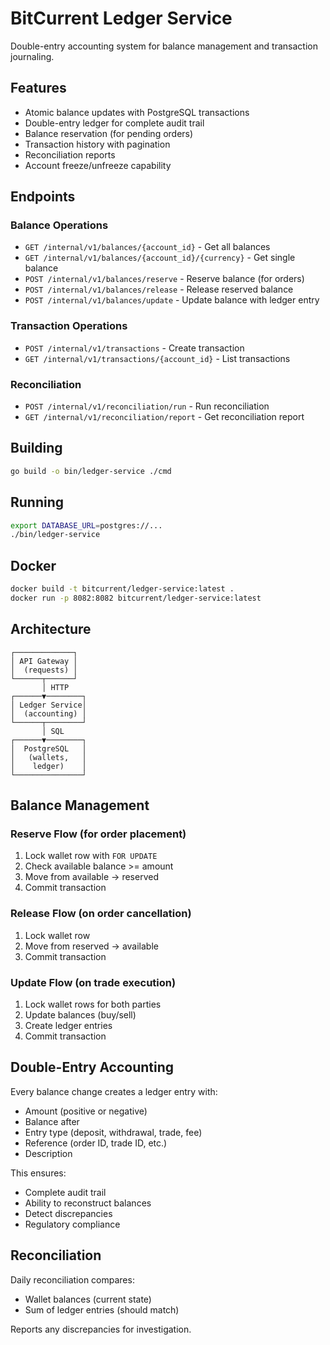 # BitCurrent Ledger Service

Double-entry accounting system for balance management and transaction journaling.

## Features

- Atomic balance updates with PostgreSQL transactions
- Double-entry ledger for complete audit trail
- Balance reservation (for pending orders)
- Transaction history with pagination
- Reconciliation reports
- Account freeze/unfreeze capability

## Endpoints

### Balance Operations

- `GET /internal/v1/balances/{account_id}` - Get all balances
- `GET /internal/v1/balances/{account_id}/{currency}` - Get single balance
- `POST /internal/v1/balances/reserve` - Reserve balance (for orders)
- `POST /internal/v1/balances/release` - Release reserved balance
- `POST /internal/v1/balances/update` - Update balance with ledger entry

### Transaction Operations

- `POST /internal/v1/transactions` - Create transaction
- `GET /internal/v1/transactions/{account_id}` - List transactions

### Reconciliation

- `POST /internal/v1/reconciliation/run` - Run reconciliation
- `GET /internal/v1/reconciliation/report` - Get reconciliation report

## Building

```bash
go build -o bin/ledger-service ./cmd
```

## Running

```bash
export DATABASE_URL=postgres://...
./bin/ledger-service
```

## Docker

```bash
docker build -t bitcurrent/ledger-service:latest .
docker run -p 8082:8082 bitcurrent/ledger-service:latest
```

## Architecture

```
┌─────────────┐
│ API Gateway │
│  (requests) │
└──────┬──────┘
       │ HTTP
┌──────▼────────┐
│ Ledger Service│
│  (accounting) │
└──────┬────────┘
       │ SQL
┌──────▼────────┐
│  PostgreSQL   │
│   (wallets,   │
│    ledger)    │
└───────────────┘
```

## Balance Management

### Reserve Flow (for order placement)
1. Lock wallet row with `FOR UPDATE`
2. Check available balance >= amount
3. Move from available → reserved
4. Commit transaction

### Release Flow (on order cancellation)
1. Lock wallet row
2. Move from reserved → available
3. Commit transaction

### Update Flow (on trade execution)
1. Lock wallet rows for both parties
2. Update balances (buy/sell)
3. Create ledger entries
4. Commit transaction

## Double-Entry Accounting

Every balance change creates a ledger entry with:
- Amount (positive or negative)
- Balance after
- Entry type (deposit, withdrawal, trade, fee)
- Reference (order ID, trade ID, etc.)
- Description

This ensures:
- Complete audit trail
- Ability to reconstruct balances
- Detect discrepancies
- Regulatory compliance

## Reconciliation

Daily reconciliation compares:
- Wallet balances (current state)
- Sum of ledger entries (should match)

Reports any discrepancies for investigation.



